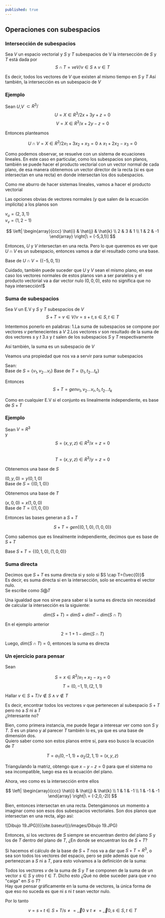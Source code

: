 ```yaml
---
published: true
---
```

## Operaciones con subespacios

### Intersección de subespacios

Sea $V$ un espacio vectorial y $S$ y $T$ subespacios de V
la intersección de $S$ y $T$ está dada por  
$$ S \cap T=veV / v \in S \wedge v \in T $$

Es decir, todos los vectores de $V$ que existen al mismo tiempo en $S$ y $T$
Así también, la intersección es un subespacio de $V$

### Ejemplo

Sean $U$,$V$ $\subset R^3 /$  
$$ U=X \in R^3 / 2x+3y+z=0 $$
$$ V=X \in R^3 / x+2y-z=0 $$

Entonces planteamos

$$ U \cap V=X \in R^3 / 2x_1+3x_2+x_3=0 \wedge x_1+2x_2-x_3=0 $$

Como podemos observar, se resuelve con un sistema de ecuaciones lineales.
En este caso en particular, como los subespacios son planos, también se puede hacer el producto vectorial con un vector normal de cada plano, de esa manera obtenemos un vector director de la recta (si es que intersectan en una recta) en donde intersectan los dos subespacios.

Como me aburro de hacer sistemas lineales, vamos a hacer el producto vectorial

Las opciones obvias de vectores normales (y que salen de la ecuación implícita) a los planos son  

$v_{u}=(2,3,1)$  
$v_{v}=(1,2-1)$

$$
\left| \begin{array}{ccc}
\hat{i} & \hat{j} & \hat{k} \\
2 & 3 & 1 \\
1 & 2 & -1 \end{array} \right|\ = (-5,3,1)] 
$$

Entonces, $U$ y $V$ intersectan en una recta. Pero lo que queremos es ver que $U \cap V$ es un subespacio, entonces vamos a dar el resultado como una base.

Base de $U \cap V=\{(-5,0,1)\}$

Cuidado, también puede suceder que $U$ y $V$ sean el mismo plano, en ese caso los vectores normales de estos planos van a ser paralelos y el producto vectorial va a dar vector nulo $(0,0,0)$, esto no significa que no haya intersección!$

### Suma de subespacios

Sea $V$ un E.V y $S$ y $T$ subespacios de $V$ 
$$ S+T=v \in V / v=s+t, s \in S, t \in T $$

Intentemos ponerlo en palabras:
1.La suma de subespacios se compone por vectores $v$ pertenecientes a $V$
2.Los vectores $v$ son resultado de la suma de dos vectores $s$ y $t$
3.$s$ y $t$ salen de los subespacios $S$ y $T$ respectivamente

Así también, la suma es un subespacio de $V$

Veamos una propiedad que nos va a servir para sumar subespacios

Sean:  
Base de $S=\{v_{1}, v_{2}...v_{r}\}$
Base de $T=\{t_{1}, t_{2}...t_{k}\}$  

Entonces  
$$ S+T=gen{v_{1}, v_{2}...v_{r}, t_{1}, t_{2}...t_{k}} $$  

Como en cualquier E.V si el conjunto es linealmente independiente, es base de $S+T$

### Ejemplo

Sean $V=R^3$  
y  
$$ S=(x,y,z) \in R^3 / x=z=0 $$  
$$ T=(x,y,z) \in R^3 / y=z=0 $$  

Obtenemos una base de $S$

$(0,y,0)=y(0,1,0)$  
Base de $S=\{(0,1,0)\}$

Obtenemos una base de $T$

$(x,0,0)=x(1,0,0)$  
Base de $T=\{(1,0,0)\}$

Entonces las bases generan a $S+T$

$$ S+T=gen\{(0,1,0),(1,0,0)\} $$ 

Como sabemos que es linealmente independiente, decimos que es base de $S+T$

Base $S+T=\{(0,1,0),(1,0,0)\}$

### Suma directa

Decimos que $S+T$ es suma directa si y solo si $S \cap T={\vec{0}}$  
Es decir, es suma directa si en la intersección, solo se encuentra el vector nulo.  
Se escribe como $S \bigoplus T$

Una igualdad que nos sirve para saber si la suma es directa sin necesidad de calcular la intersección es la siguiente:  

$$ dim(S+T) = dimS + dimT - dim(S \cap T) $$

En el ejemplo anterior  

$$ 2 = 1 + 1 -dim(S \cap T) $$

Luego, $dim(S \cap T)=0$, entonces la suma es directa

### Un ejercicio para pensar

Sean  

$$ S=x \in R^3 / x_{1}+x_{2}-x_{3}=0 $$
$$ T={(0,-1,1),(2,1,1)} $$  

Hallar $v \in S+T / v \notin S \wedge v \notin T$

Es decir, encontrar todos los vectores $v$ que pertenecen al subespacio $S+T$ pero no a $S$ ni a $T$  
¿Interesante no?

Bien, como primera instancia, me puede llegar a interesar ver como son $S$ y $T$. $S$ es un plano y al parecer $T$ también lo es, ya que es una base de dimensión dos.  
Quiero saber como son estos planos entre sí, para eso busco la ecuación de $T$  

$$ T = \alpha_{1}(0,-1,1)+ \alpha_{2}(2,1,1)=(x,y,z) $$

Triangulando la matriz, obtengo que $x-y-z=0$ para que el sistema no sea incompatible, luego esa es la ecuación del plano.  

Ahora, veo como es la intersección entre ellos

$$
\left| \begin{array}{ccc}
\hat{i} & \hat{j} & \hat{k} \\
1 & 1 & -1 \\
1 & -1 & -1 \end{array} \right|\ = (-2,0,-2)] 
$$  

Bien, entonces intersectan en una recta.
Detengámonos un momento a imaginar como son esos dos subespacios vectoriales.
Son dos planos que intersectan en una recta, algo así:

![Dibujo 19.JPG]({{site.baseurl}}/images/Dibujo 19.JPG)

Entonces, si los vectores de $S$ siempre se encuentran dentro del plano $S$ y los de $T$ dentro del plano de $T$, ¿En donde se encuentran los de $S+T$?  

Si hacemos el cálculo de la base de $S+T$ nos va a dar que $S+T=R^3$, o sea son todos los vectores del espacio, pero se pide además que no pertenezcan a $S$ ni a $T$, para esto volvamos a la definición de la suma:  

Todos los vectores $v$ de la suma de $S$ y $T$ se componen de la suma de un vector $s \in S$ y otro $t \in T$. Dicho esto ¿Qué no debe suceder para que $v$ no "caiga" en $S$ o $T$?  
Hay que pensar gráficamente en la suma de vectores, la única forma de que eso no suceda es que ni $s$ ni $t$ sean vector nulo.

Por lo tanto  

$$ v = s+t \in S+T / s \neq =\vec_{0} \lor  t \neq =\vec_{0}, s \in S, t \in T $$
















